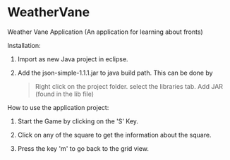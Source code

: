 WeatherVane
===========

Weather Vane Application (An application for learning about fronts)


Installation:

1) Import as new Java project in eclipse.

2) Add the json-simple-1.1.1.jar to java build path. This can be done by 
    > Right click on the project folder. 
    > select the libraries tab. 
    > Add JAR (found in the lib file)
    
    
How to use the application project:

1) Start the Game by clicking on the 'S' Key.

2) Click on any of the square to get the information about the square.

3) Press the key 'm' to go back to the grid view. 



